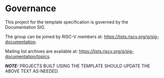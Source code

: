 # Governance
This project for the template specification is governed by the Documentation SIG.

The group can be joined by RISC-V members at: https://lists.riscv.org/g/sig-documentation.

Mailing list archives are available at: https://lists.riscv.org/g/sig-documentation/topics.

**_NOTE:_** PROJECTS BUILT USING THE TEMPLATE SHOULD UPDATE THE ABOVE TEXT AS-NEEDED.
